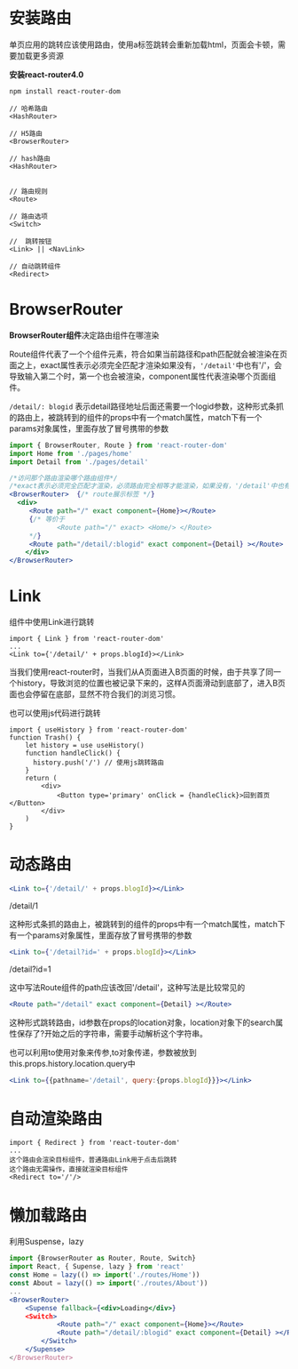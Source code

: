 # 安装路由

单页应用的跳转应该使用路由，使用a标签跳转会重新加载html，页面会卡顿，需要加载更多资源

**安装react-router4.0**

```
npm install react-router-dom
```

```
// 哈希路由
<HashRouter>

// H5路由　　
<BrowserRouter>

// hash路由
<HashRouter>


// 路由规则
<Route>

// 路由选项
<Switch>

//  跳转按钮
<Link> || <NavLink>

// 自动跳转组件
<Redirect>
```





# BrowserRouter

**BrowserRouter组件**决定路由组件在哪渲染

Route组件代表了一个个组件元素，符合如果当前路径和path匹配就会被渲染在页面之上，exact属性表示必须完全匹配才渲染如果没有，`'/detail'`中也有'/'，会导致输入第二个时，第一个也会被渲染，component属性代表渲染哪个页面组件。

`/detail/: blogid`  表示detail路径地址后面还需要一个logid参数，这种形式条抓的路由上，被跳转到的组件的props中有一个match属性，match下有一个params对象属性，里面存放了冒号携带的参数

```jsx
import { BrowserRouter, Route } from 'react-router-dom'
import Home from './pages/home'
import Detail from './pages/detail'

/*访问那个路由渲染哪个路由组件*/
/*exact表示必须完全匹配才渲染，必须路由完全相等才能渲染，如果没有，'/detail'中也有'/'，会导致输入第二个时，第一个也会被渲染*/
<BrowserRouter>  {/* route展示标签 */}
  <div>
     <Route path="/" exact component={Home}></Route>
     {/* 等价于
     		<Route path="/" exact> <Home/> </Route>
     */}
     <Route path="/detail/:blogid" exact component={Detail} ></Route>
	</div>
</BrowserRouter>
```





# Link

组件中使用Link进行跳转

```react
import { Link } from 'react-router-dom'
...
<Link to={'/detail/' + props.blogId}></Link>
```

当我们使用react-router时，当我们从A页面进入B页面的时候，由于共享了同一个history，导致浏览的位置也被记录下来的，这样A页面滑动到底部了，进入B页面也会停留在底部，显然不符合我们的浏览习惯。

也可以使用js代码进行跳转

```react
import { useHistory } from 'react-router-dom'
function Trash() {
	let history = use useHistory()
	function handleClick() {
	  history.push('/') // 使用js跳转路由
	}
	return (
		<div>
			<Button type='primary' onClick = {handleClick}>回到首页</Button>
		</div>
	)
}
```







# 动态路由

```jsx
<Link to={'/detail/' + props.blogId}></Link>
```

/detail/1

这种形式条抓的路由上，被跳转到的组件的props中有一个match属性，match下有一个params对象属性，里面存放了冒号携带的参数

```jsx
<Link to={'/detail?id=' + props.blogId}></Link>
```

/detail?id=1

这中写法Route组件的path应该改回'/detail'，这种写法是比较常见的

```jsx
<Route path="/detail" exact component={Detail} ></Route>
```

这种形式跳转路由，id参数在props的location对象，location对象下的search属性保存了?开始之后的字符串，需要手动解析这个字符串。



也可以利用to使用对象来传参,to对象传递，参数被放到this.props.history.location.query中

```jsx
<Link to={{pathname='/detail', query:{props.blogId}}}></Link>
```





# 自动渲染路由

```
import { Redirect } from 'react-touter-dom'
...
这个路由会渲染目标组件，普通路由Link用于点击后跳转
这个路由无需操作，直接就渲染目标组件
<Redirect to='/'/>
```





# 懒加载路由

利用Suspense，lazy

```jsx
import {BrowserRouter as Router, Route, Switch}
import React, { Supense, lazy } from 'react'
const Home = lazy(() => import('./routes/Home'))
const About = lazy(() => import('./routes/About'))
...
<BrowserRouter>
	<Supense fallback={<div>Loading</div>}
  	<Switch>
			<Route path="/" exact component={Home}></Route>
			<Route path="/detail/:blogid" exact component={Detail} ></Route>
		</Switch>
	</Supense>
</BrowserRouter>
```




